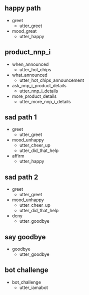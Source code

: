 ## happy path
* greet
  - utter_greet
* mood_great
  - utter_happy

## product_nnp_i
* when_announced
  - utter_hot_chips
* what_announced
  - utter_hot_chips_announcement
* ask_nnp_i_product_details
  - utter_nnp_i_details
* more_product_details
  - utter_more_nnp_i_details

## sad path 1
* greet
  - utter_greet
* mood_unhappy
  - utter_cheer_up
  - utter_did_that_help
* affirm
  - utter_happy

## sad path 2
* greet
  - utter_greet
* mood_unhappy
  - utter_cheer_up
  - utter_did_that_help
* deny
  - utter_goodbye

## say goodbye
* goodbye
  - utter_goodbye

## bot challenge
* bot_challenge
  - utter_iamabot
